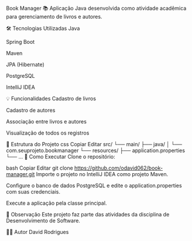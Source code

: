 Book Manager 📚
Aplicação Java desenvolvida como atividade acadêmica para gerenciamento de livros e autores.

🛠 Tecnologias Utilizadas
Java

Spring Boot

Maven

JPA (Hibernate)

PostgreSQL

IntelliJ IDEA

💡 Funcionalidades
Cadastro de livros

Cadastro de autores

Associação entre livros e autores

Visualização de todos os registros

📁 Estrutura do Projeto
css
Copiar
Editar
src/
└── main/
├── java/
│   └── com.seuprojeto.bookmanager
└── resources/
├── application.properties
└── ...
🚀 Como Executar
Clone o repositório:

bash
Copiar
Editar
git clone https://github.com/odavid062/book-manager.git
Importe o projeto no IntelliJ IDEA como projeto Maven.

Configure o banco de dados PostgreSQL e edite o application.properties com suas credenciais.

Execute a aplicação pela classe principal.

🧠 Observação
Este projeto faz parte das atividades da disciplina de Desenvolvimento de Software.

👨‍💻 Autor
David Rodrigues